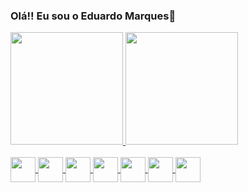 ### Olá!! Eu sou o Eduardo Marques👋

<div>
  <a href = "https://github.com/EduHMarques">
  <img height="180em" src="https://github-readme-stats.vercel.app/api?username=EduHMarques&count_private=true&show_icons=true&theme=dark"/>
  <img height="180em" src="https://github-readme-stats.vercel.app/api/top-langs/?username=EduHMarques&layout=compact&count_private=true&theme=dark"/>
</div>

<div style="display: inline_block"><br>
  <img align="center" height="40" width="40" src="https://cdn.jsdelivr.net/gh/devicons/devicon/icons/c/c-original.svg"/>
  <img align="center" height="40" width="40" src="https://cdn.jsdelivr.net/gh/devicons/devicon/icons/cplusplus/cplusplus-original.svg"/>
  <img align="center" height="40" width="40" src="https://cdn.jsdelivr.net/gh/devicons/devicon/icons/java/java-original.svg"/>
  <img align="center" height="40" width="40" src="https://cdn.jsdelivr.net/gh/devicons/devicon/icons/python/python-original.svg"/>
  <img align="center" height="40" width="40" src="https://cdn.jsdelivr.net/gh/devicons/devicon/icons/jupyter/jupyter-original.svg"/>
  <img align="center" height="40" width="40" src="https://cdn.jsdelivr.net/gh/devicons/devicon/icons/pandas/pandas-original.svg"/>
  <img align="center" height="40" width="40" src="https://cdn.jsdelivr.net/gh/devicons/devicon/icons/numpy/numpy-original.svg"/>
</div>
  
<!--
**EduHMarques/eduhmarques** is a ✨ _special_ ✨ repository because its `README.md` (this file) appears on your GitHub profile.

Here are some ideas to get you started:

- 🔭 I’m currently working on ...
- 🌱 I’m currently learning ...
- 👯 I’m looking to collaborate on ...
- 🤔 I’m looking for help with ...
- 💬 Ask me about ...
- 📫 How to reach me: ...
- 😄 Pronouns: ...
- ⚡ Fun fact: ...
-->
